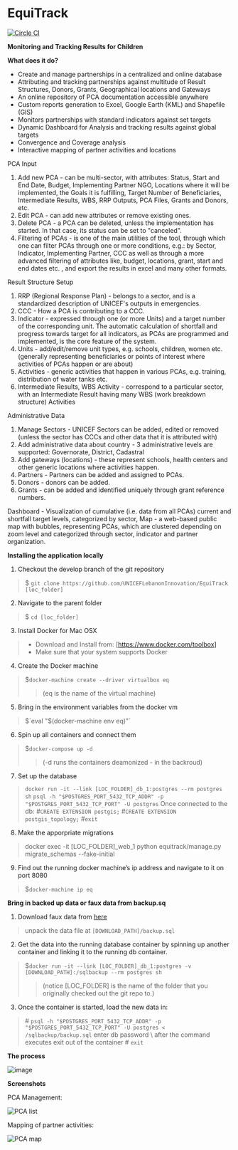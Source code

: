EquiTrack
=========

[![Circle CI](https://circleci.com/gh/UNICEFLebanonInnovation/EquiTrack/tree/develop.svg?style=svg)](https://circleci.com/gh/UNICEFLebanonInnovation/EquiTrack/tree/develop)

**Monitoring and Tracking Results for Children**



**What does it do?**

* Create and manage partnerships in a centralized and online database
* Attributing and tracking partnerships against multitude of Result Structures, Donors, Grants, Geographical locations and Gateways
* An online repository of PCA documentation accessible anywhere
* Custom reports generation to Excel, Google Earth (KML) and Shapefile (GIS)
* Monitors partnerships with standard indicators against set targets
* Dynamic Dashboard for Analysis and tracking results against global targets
* Convergence and Coverage analysis
* Interactive mapping of partner activities and locations

PCA Input

1. Add new PCA - can be multi-sector, with attributes: Status, Start and End Date, Budget, Implementing Partner NGO, Locations where it will be implemented, the Goals it is fulfilling, Target Number of Beneficiaries, Intermediate Results, WBS, RRP Outputs, PCA Files, Grants and Donors, etc.
2. Edit PCA - can add new attributes or remove existing ones.
3. Delete PCA - a PCA can be deleted, unless the implementation has started. In that case, its status can be set to "canceled".
4. Filtering of PCAs - is one of the main utilities of the tool, through which one can filter PCAs through one or more conditions, e.g.: by Sector, Indicator, Implementing Partner, CCC as well as through a more advanced filtering of attributes like, budget, locations, grant, start and end dates etc. , and export the results in excel and many other formats.

Result Structure Setup

1. RRP (Regional Response Plan) - belongs to a sector, and is a standardized description of UNICEF's outputs in emergencies.
2. CCC - How a PCA is contributing to a CCC.
3. Indicator - expressed through one (or more Units) and a target number of the corresponding unit. The automatic calculation of shortfall and progress towards target for all indicators, as PCAs are programmed and implemented, is the core feature of the system.
4. Units - add/edit/remove unit types, e.g. schools, children, women etc. (generally representing beneficiaries or points of interest where activities of PCAs happen or are about)
5. Activities - generic activities that happen in various PCAs, e.g. training, distribution of water tanks etc.
6. Intermediate Results, WBS Activity - correspond to a particular sector, with an Intermediate Result having many WBS (work breakdown structure) Activities

Administrative Data

1. Manage Sectors - UNICEF Sectors can be added, edited or removed (unless the sector has CCCs and other data that it is attributed with)
2. Add administrative data about country - 3 administrative levels are supported: Governorate, District, Cadastral
3. Add gateways (locations) - these represent schools, health centers and other generic locations where activities happen.
4. Partners - Partners can be added and assigned to PCAs.
5. Donors - donors can be added.
6. Grants - can be added and identified uniquely through grant reference numbers.

Dashboard - Visualization of cumulative (i.e. data from all PCAs) current and shortfall target levels, categorized by sector, 
Map - a web-based public map with bubbles, representing PCAs, which are clustered depending on zoom level and categorized through sector, indicator and partner organization.


**Installing the application locally**

1.  Checkout the develop branch of the git repository
> $ `git clone https://github.com/UNICEFLebanonInnovation/EquiTrack [loc_folder]`

2. Navigate to the parent folder
> $ `cd [loc_folder]`

3. Install Docker for Mac OSX
> * Download and Install from:  [https://www.docker.com/toolbox]
> * Make sure that your system supports Docker

4. Create the Docker machine
> $`docker-machine create --driver virtualbox eq`
>> (eq is the name of the virtual machine)

5. Bring in the environment variables from the docker vm
> $`eval "$(docker-machine env eq)"`

6. Spin up all containers and connect them
> $`docker-compose up -d`
>> (-d runs the containers deamonized - in the backroud)

7. Set up the database
> `docker run -it --link [LOC_FOLDER]_db_1:postgres --rm postgres sh`
> `psql -h "$POSTGRES_PORT_5432_TCP_ADDR" -p "$POSTGRES_PORT_5432_TCP_PORT" -U postgres`
> Once connected to the db:
> \#`CREATE EXTENSION postgis;`
> \#`CREATE EXTENSION postgis_topology;`
> \#`exit`

8. Make the apporpriate migrations 
> docker exec -it [LOC_FOLDER]_web_1 python equitrack/manage.py migrate_schemas --fake-initial

9. Find out the running docker machine’s ip address and navigate to it on port 8080
> $`docker-machine ip eq`

**Bring in backed up data or faux data from backup.sq**

1. Download faux data from [here](https://example.com/link_to_come)
> unpack the data file at `[DOWNLOAD_PATH]/backup.sql`

2. Get the data into the running database container by spinning up another container and linking it to the running db container.
>  $`docker run -it --link [LOC_FOLDER]_db_1:postgres -v [DOWNLOAD_PATH]:/sqlbackup --rm postgres sh`
>> (notice [LOC_FOLDER] is the name of the folder that you originally checked out the git repo to.)

3. Once the container is started, load the new data in:
  > \# `psql -h "$POSTGRES_PORT_5432_TCP_ADDR" -p "$POSTGRES_PORT_5432_TCP_PORT" -U postgres < /sqlbackup/backup.sql` 
  > enter db password
  > \ after the command executes exit out of the container
  > \# `exit`



**The process**

![image](/screenshots/PCA_process.jpg "PCA Process")

**Screenshots**


PCA Management:

![PCA list](/screenshots/equitrack_pcas.png "List of PCAs")


Mapping of partner activities:

![PCA map](/screenshots/equitrack_map.png "Map of PCAs")


